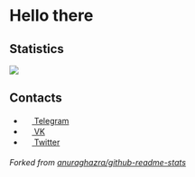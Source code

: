 # Hello there

## Statistics

<img src="https://github-readme-stats.vercel.app/api?username=WareOS&show_icons=true&count_private=true">

## Contacts
- <a href="https://t.me/WareOS"><img src="https://upload.wikimedia.org/wikipedia/commons/thumb/8/82/Telegram_logo.svg/768px-Telegram_logo.svg.png" width=16 height=16 /> Telegram</a>
- <a href="https://vk.com/habros"><img src="https://upload.wikimedia.org/wikipedia/commons/thumb/2/21/VK.com-logo.svg/1024px-VK.com-logo.svg.png" width=16 height=16 /> VK</a>
- <a href="https://twitter.com/WareOS_t"><img src="https://image.flaticon.com/icons/svg/733/733579.svg" width=16 height=16 /> Twitter</a>

###### Forked from <a href="https://github.com/anuraghazra/github-readme-stats">anuraghazra/github-readme-stats</a>
